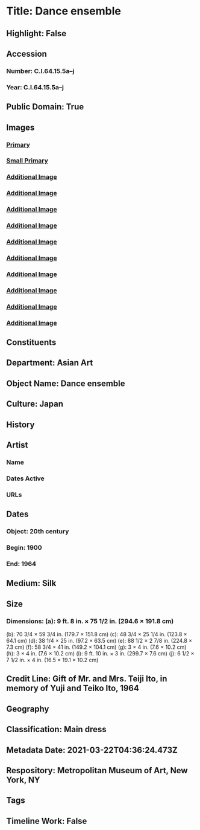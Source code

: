 # Title: Dance ensemble
## Highlight: False
## Accession
### Number: C.I.64.15.5a–j
### Year: C.I.64.15.5a–j
## Public Domain: True
## Images
### [Primary](https://images.metmuseum.org/CRDImages/as/original/CI64.15.5a_F.jpg)
### [Small Primary](https://images.metmuseum.org/CRDImages/as/web-large/CI64.15.5a_F.jpg)
### [Additional Image](https://images.metmuseum.org/CRDImages/as/original/CI64.15.5a_B.jpg)
### [Additional Image](https://images.metmuseum.org/CRDImages/as/original/CI64.15.5b.jpg)
### [Additional Image](https://images.metmuseum.org/CRDImages/as/original/CI64.15.5c.jpg)
### [Additional Image](https://images.metmuseum.org/CRDImages/as/original/CI64.15.5d.jpg)
### [Additional Image](https://images.metmuseum.org/CRDImages/as/original/CI64.15.5e.jpg)
### [Additional Image](https://images.metmuseum.org/CRDImages/as/original/CI64.15.5f.jpg)
### [Additional Image](https://images.metmuseum.org/CRDImages/as/original/CI64.15.5gh.jpg)
### [Additional Image](https://images.metmuseum.org/CRDImages/as/original/CI64.15.5i.jpg)
### [Additional Image](https://images.metmuseum.org/CRDImages/as/original/CI64.15.5j_F.jpg)
### [Additional Image](https://images.metmuseum.org/CRDImages/as/original/CI64.15.5j_S.jpg)
## Constituents
## Department: Asian Art
## Object Name: Dance ensemble
## Culture: Japan
## History
## Artist
### Name
### Dates Active
### URLs
## Dates
### Object: 20th century
### Begin: 1900
### End: 1964
## Medium: Silk
## Size
### Dimensions: (a): 9 ft. 8 in. × 75 1/2 in. (294.6 × 191.8 cm)
(b): 70 3/4 × 59 3/4 in. (179.7 × 151.8 cm)
(c): 48 3/4 × 25 1/4 in. (123.8 × 64.1 cm)
(d): 38 1/4 × 25 in. (97.2 × 63.5 cm)
(e): 88 1/2 × 2 7/8 in. (224.8 × 7.3 cm)
(f):  58 3/4 × 41 in. (149.2 × 104.1 cm)
(g): 3 × 4 in. (7.6 × 10.2 cm)
(h): 3 × 4 in. (7.6 × 10.2 cm)
(i): 9 ft. 10 in. × 3 in. (299.7 × 7.6 cm)
(j): 6 1/2 × 7 1/2 in. × 4 in. (16.5 × 19.1 × 10.2 cm)
## Credit Line: Gift of Mr. and Mrs. Teiji Ito, in memory of Yuji and Teiko Ito, 1964
## Geography
## Classification: Main dress
## Metadata Date: 2021-03-22T04:36:24.473Z
## Respository: Metropolitan Museum of Art, New York, NY
## Tags
## Timeline Work: False
